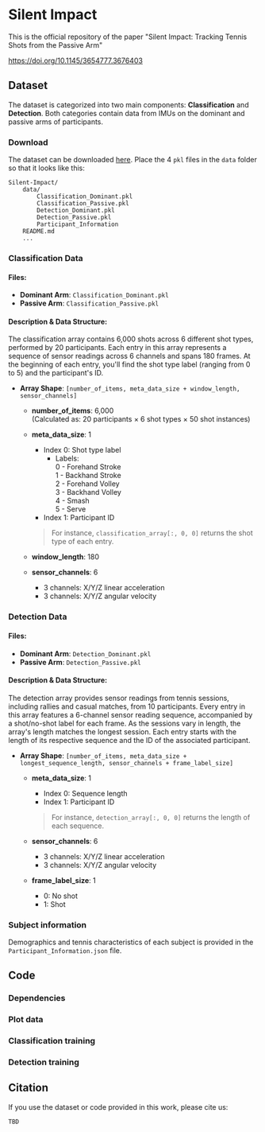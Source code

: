 # Silent Impact

This is the official repository of the paper "Silent Impact: Tracking Tennis Shots from the Passive Arm"

https://doi.org/10.1145/3654777.3676403



## Dataset

The dataset is categorized into two main components: **Classification** and **Detection**. Both categories contain data from IMUs on the dominant and passive arms of participants.

### Download
The dataset can be downloaded [here](https://drive.google.com/drive/folders/1CUFZEkLSs6bZLg77lnytApPgXcVlJlAf?usp=sharing).
Place the 4 `pkl` files in the `data` folder so that it looks like this:
```
Silent-Impact/
    data/
        Classification_Dominant.pkl
        Classification_Passive.pkl
        Detection_Dominant.pkl
        Detection_Passive.pkl
        Participant_Information
    README.md
    ...
```

### Classification Data

#### Files:
- **Dominant Arm**: `Classification_Dominant.pkl`
- **Passive Arm**: `Classification_Passive.pkl`

#### Description & Data Structure:
The classification array contains 6,000 shots across 6 different shot types, performed by 20 participants. Each entry in this array represents a sequence of sensor readings across 6 channels and spans 180 frames. At the beginning of each entry, you'll find the shot type label (ranging from 0 to 5) and the participant's ID.

- **Array Shape**: `[number_of_items, meta_data_size + window_length, sensor_channels]`

    - **number_of_items**: 6,000  
        (Calculated as: 20 participants × 6 shot types × 50 shot instances)
    
    - **meta_data_size**: 1  
        - Index 0: Shot type label  
            - Labels:  
              0 - Forehand Stroke  
              1 - Backhand Stroke  
              2 - Forehand Volley  
              3 - Backhand Volley  
              4 - Smash  
              5 - Serve
        - Index 1: Participant ID  

        > For instance, `classification_array[:, 0, 0]` returns the shot type of each entry.
    
    - **window_length**: 180
    
    - **sensor_channels**: 6  
        - 3 channels: X/Y/Z linear acceleration
        - 3 channels: X/Y/Z angular velocity

### Detection Data

#### Files:
- **Dominant Arm**: `Detection_Dominant.pkl`
- **Passive Arm**: `Detection_Passive.pkl`

#### Description & Data Structure:
The detection array provides sensor readings from tennis sessions, including rallies and casual matches, from 10 participants. Every entry in this array features a 6-channel sensor reading sequence, accompanied by a shot/no-shot label for each frame. As the sessions vary in length, the array's length matches the longest session. Each entry starts with the length of its respective sequence and the ID of the associated participant.

- **Array Shape**: `[number_of_items, meta_data_size + longest_sequence_length, sensor_channels + frame_label_size]`

    - **meta_data_size**: 1  
        - Index 0: Sequence length  
        - Index 1: Participant ID  

        > For instance, `detection_array[:, 0, 0]` returns the length of each sequence.
    
    - **sensor_channels**: 6  
        - 3 channels: X/Y/Z linear acceleration
        - 3 channels: X/Y/Z angular velocity

    - **frame_label_size**: 1  
        - 0: No shot  
        - 1: Shot

### Subject information
Demographics and tennis characteristics of each subject is provided in the `Participant_Information.json` file.

## Code
### Dependencies

### Plot data

### Classification training

### Detection training


## Citation
If you use the dataset or code provided in this work, please cite us:
```
TBD
```
